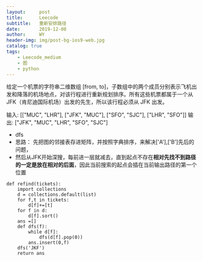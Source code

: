 ```yaml
---
layout:     post
title:      Leecode
subtitle:   重新安排路径
date:       2019-12-08
author:     WY
header-img: img/post-bg-ios9-web.jpg
catalog: true
tags:
    - Leecode_medium
    - 图
    - python
---
```


给定一个机票的字符串二维数组 [from, to]，子数组中的两个成员分别表示飞机出发和降落的机场地点，对该行程进行重新规划排序。所有这些机票都属于一个从JFK（肯尼迪国际机场）出发的先生，所以该行程必须从 JFK 出发。

输入: [["MUC", "LHR"], ["JFK", "MUC"], ["SFO", "SJC"], ["LHR", "SFO"]]
输出: ["JFK", "MUC", "LHR", "SFO", "SJC"]

- dfs
- 思路： 先把图的邻接表存进矩阵，并按照字典排序，来解决['A'],['B']先后的问题，
- 然后从JFK开始深搜，每前进一层就减去，直到起点不存在**相对先找不到路径的一定是放在相对的后面**，因此当前搜索的起点会插在当前输出路径的第一个位置
```
def refind(tickets):
    import collections
    d = collections.default(list)
    for f,t in tickets:
        d[f]+=[t]
    for f in d:
        d[f].sort()
    ans =[]
    def dfs(f):
        while d[f]:
            dfs(d[f].pop(0))
        ans.insert(0,f)
    dfs('JKF')
    return ans
```
